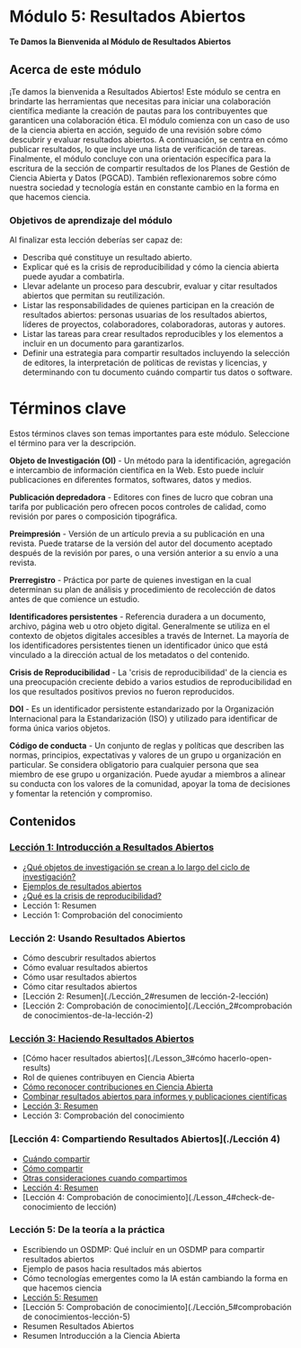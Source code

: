 # Módulo 5: Resultados Abiertos

**Te Damos la Bienvenida al Módulo de Resultados Abiertos**

## Acerca de este módulo

¡Te damos la bienvenida a Resultados Abiertos! Este módulo se centra en brindarte las herramientas que necesitas para iniciar una colaboración científica mediante la creación de pautas para los contribuyentes que garanticen una colaboración ética. El módulo comienza con un caso de uso de la ciencia abierta en acción, seguido de una revisión sobre cómo descubrir y evaluar resultados abiertos. A continuación, se centra en cómo publicar resultados, lo que incluye una lista de verificación de tareas. Finalmente, el módulo concluye con una orientación específica para la escritura de la sección de compartir resultados de los Planes de Gestión de Ciencia Abierta y Datos (PGCAD). También reflexionaremos sobre cómo nuestra sociedad y tecnología están en constante cambio en la forma en que hacemos ciencia.

### Objetivos de aprendizaje del módulo

Al finalizar esta lección deberías ser capaz de:

- Describa qué constituye un resultado abierto.
- Explicar qué es la crisis de reproducibilidad y cómo la ciencia abierta puede ayudar a combatirla.
- Llevar adelante un proceso para descubrir, evaluar y citar resultados abiertos que permitan su reutilización.
- Listar las responsabilidades de quienes participan en la creación de resultados abiertos: personas usuarias de los resultados abiertos, líderes de proyectos, colaboradores, colaboradoras, autoras y autores.
- Listar las tareas para crear resultados reproducibles y los elementos a incluir en un documento para garantizarlos.
- Definir una estrategia para compartir resultados incluyendo la selección de editores, la interpretación de políticas de revistas y licencias, y determinando con tu documento cuándo compartir tus datos o software.

# Términos clave

Estos términos claves son temas importantes para este módulo. Seleccione el término para ver la descripción.

**Objeto de Investigación (OI)** - Un método para la identificación, agregación e intercambio de información científica en la Web. Esto puede incluir publicaciones en diferentes formatos, softwares, datos y medios.

**Publicación depredadora** - Editores con fines de lucro que cobran una tarifa por publicación pero ofrecen pocos controles de calidad, como revisión por pares o composición tipográfica.

**Preimpresión** - Versión de un artículo previa a su publicación en una revista. Puede tratarse de la versión del autor del documento aceptado después de la revisión por pares, o una versión anterior a su envío a una revista.

**Prerregistro** - Práctica por parte de quienes investigan en la cual determinan su plan de análisis y procedimiento de recolección de datos antes de que comience un estudio.

**Identificadores persistentes** - Referencia duradera a un documento, archivo, página web u otro objeto digital. Generalmente se utiliza en el contexto de objetos digitales accesibles a través de Internet. La mayoría de los identificadores persistentes tienen un identificador único que está vinculado a la dirección actual de los metadatos o del contenido.

**Crisis de Reproducibilidad** - La 'crisis de reproducibilidad' de la ciencia es una preocupación creciente debido a varios estudios de reproducibilidad en los que resultados positivos previos no fueron reproducidos.

**DOI** - Es un identificador persistente estandarizado por la Organización Internacional para la Estandarización (ISO) y utilizado para identificar de forma única varios objetos.

**Código de conducta** - Un conjunto de reglas y políticas que describen las normas, principios, expectativas y valores de un grupo u organización en particular. Se considera obligatorio para cualquier persona que sea miembro de ese grupo u organización. Puede ayudar a miembros a alinear su conducta con los valores de la comunidad, apoyar la toma de decisiones y fomentar la retención y compromiso.

## Contenidos

### [Lección 1: Introducción a Resultados Abiertos](./Lección_1)

- [¿Qué objetos de investigación se crean a lo largo del ciclo de investigación?](./Lesson_1#what-research-objects-are-created-throughhout-the-research-cycle)
- [Ejemplos de resultados abiertos](./Lesson_1#ejemplos-de-resultados)
- [¿Qué es la crisis de reproducibilidad?](./Lesson_1#what-is-the-reproducibility-crisis)
- Lección 1: Resumen
- Lección 1: Comprobación del conocimiento

### Lección 2: Usando Resultados Abiertos

- Cómo descubrir resultados abiertos
- Cómo evaluar resultados abiertos
- Cómo usar resultados abiertos
- Cómo citar resultados abiertos
- [Lección 2: Resumen](./Lección_2#resumen de lección-2-lección)
- [Lección 2: Comprobación de conocimiento](./Lección_2#comprobación de conocimientos-de-la-lección-2)

### [Lección 3: Haciendo Resultados Abiertos](./Lección_3)

- [Cómo hacer resultados abiertos](./Lesson_3#cómo hacerlo-open-results)
- Rol de quienes contribuyen en Ciencia Abierta
- [Cómo reconocer contribuciones en Ciencia Abierta](./Lesson_3#how-to-give-open-recognition)
- [Combinar resultados abiertos para informes y publicaciones científicas](./Lesson_3#combining-open-results-for-scientific-reporting-and-publications)
- [Lección 3: Resumen](./Lección_3#lección-3-resumen)
- Lección 3: Comprobación del conocimiento

### [Lección 4: Compartiendo Resultados Abiertos](./Lección 4)

- [Cuándo compartir](./Lección_4#cuando-compartir)
- [Cómo compartir](./Lección_4#como-compartir)
- [Otras consideraciones cuando compartimos](./Lección_4#otras-consideraciones-cuando-compartimos)
- [Lección 4: Resumen](./Lección_4#lección-4-resumen)
- [Lección 4: Comprobación de conocimiento](./Lesson_4#check-de-conocimiento de lección)

### Lección 5: De la teoría a la práctica

- Escribiendo un OSDMP: Qué incluír en un OSDMP para compartir resultados abiertos
- Ejemplo de pasos hacia resultados más abiertos
- Cómo tecnologías emergentes como la IA están cambiando la forma en que hacemos ciencia
- [Lección 5: Resumen](./Lección_5#lección-5-resumen)
- [Lección 5: Comprobación de conocimiento](./Lección_5#comprobación de conocimientos-lección-5)
- Resumen Resultados Abiertos
- Resumen Introducción a la Ciencia Abierta
